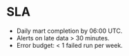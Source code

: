 # SLA

- Daily mart completion by 06:00 UTC.
- Alerts on late data > 30 minutes.
- Error budget: < 1 failed run per week.
